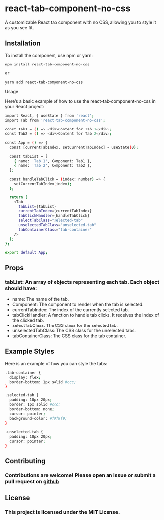 # react-tab-component-no-css

A customizable React tab component with no CSS, allowing you to style it as you see fit.

## Installation

To install the component, use npm or yarn:

```sh
npm install react-tab-component-no-css

or

yarn add react-tab-component-no-css
```

Usage

Here’s a basic example of how to use the react-tab-component-no-css in your React project:

```sh
import React, { useState } from 'react';
import Tab from 'react-tab-component-no-css';

const Tab1 = () => <div>Content for Tab 1</div>;
const Tab2 = () => <div>Content for Tab 2</div>;

const App = () => {
  const [currentTabIndex, setCurrentTabIndex] = useState(0);

  const tabList = [
    { name: 'Tab 1', Component: Tab1 },
    { name: 'Tab 2', Component: Tab2 },
  ];

  const handleTabClick = (index: number) => {
    setCurrentTabIndex(index);
  };

  return (
    <Tab
      tabList={tabList}
      currentTabIndex={currentTabIndex}
      tabClickHandler={handleTabClick}
      selectTabClass="selected-tab"
      unselectedTabClass="unselected-tab"
      tabContainerClass="tab-container"
    />
  );
};

export default App;

```

## Props
### tabList: An array of objects representing each tab. Each object should have:
- name: The name of the tab.
- Component: The component to render when the tab is selected.
- currentTabIndex: The index of the currently selected tab.
- tabClickHandler: A function to handle tab clicks. It receives the index of the clicked tab.
- selectTabClass: The CSS class for the selected tab.
- unselectedTabClass: The CSS class for the unselected tabs.
- tabContainerClass: The CSS class for the tab container.


## Example Styles

Here is an example of how you can style the tabs:
```sh
.tab-container {
  display: flex;
  border-bottom: 1px solid #ccc;
}

.selected-tab {
  padding: 10px 20px;
  border: 1px solid #ccc;
  border-bottom: none;
  cursor: pointer;
  background-color: #f9f9f9;
}

.unselected-tab {
  padding: 10px 20px;
  cursor: pointer;
}
```

## Contributing
### Contributions are welcome! Please open an issue or submit a pull request on [github](https://github.com/anup-agarwal/react-tab-component-pure-js)


## License
### This project is licensed under the MIT License.
